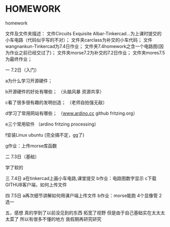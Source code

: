 # HOMEWORK
homework

文件及文件夹描述：
 文件Circuits Exquisite Albar-Tinkercad...为上课时提交的小车电路（代码似乎写的不对）；
 文件夹carclass为补交的小车代码；
 文件wangnankun-Tinkercad为7.4日作业；
 文件夹7.4homework之含一个电路图(因为作业之前已经交过了)；
 文件夹morse7.2为补交的7.2日作业；
 文件夹mores7.5为最终作业；
 

一 7.2日（入门）

 a为什么学习开源硬件；


 b开源硬件的好处有哪些；
   （头脑风暴 资源共享）
 
 c看了很多很有趣的发明创造；
    （老师自拍强无敌）
 
 d学习了常用网站有哪些；
 （www.ardino.cc
    github
    fritzing.org）
    
 e三个常用软件
 （ardino fritzing processing）
 
 f安装Linux ubuntu
 (完全搞不定，gg了)
 
 g作业：上传morse库函数

二 7.3日（基础）
  
  学了软的
  
三 7.4日
a在tinkercad上画小车电路,课堂提交
b作业：电路图数字显示
c下载GITHUB客户端，如何上传文件

四 7.5日
a再次细节讲解如何用课户端上传文件
b作业：morse能跑 4个显像管 2选一

五，感想
真的学到了以前没见到的东西
拓宽了视野
但是由于自己基础实在太太太太菜了
所以有很多不懂的地方
我假期再研究研究










 
 

